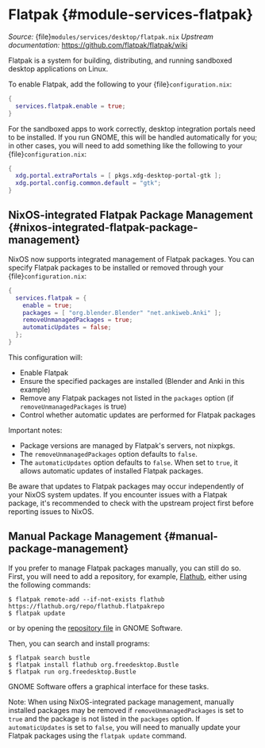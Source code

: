 # Flatpak {#module-services-flatpak}
*Source:* {file}`modules/services/desktop/flatpak.nix`
*Upstream documentation:* <https://github.com/flatpak/flatpak/wiki>

Flatpak is a system for building, distributing, and running sandboxed desktop
applications on Linux.

To enable Flatpak, add the following to your {file}`configuration.nix`:
```nix
{
  services.flatpak.enable = true;
}
```

For the sandboxed apps to work correctly, desktop integration portals need to
be installed. If you run GNOME, this will be handled automatically for you;
in other cases, you will need to add something like the following to your
{file}`configuration.nix`:
```nix
{
  xdg.portal.extraPortals = [ pkgs.xdg-desktop-portal-gtk ];
  xdg.portal.config.common.default = "gtk";
}
```

## NixOS-integrated Flatpak Package Management {#nixos-integrated-flatpak-package-management}
NixOS now supports integrated management of Flatpak packages. You can specify
Flatpak packages to be installed or removed through your {file}`configuration.nix`:
```nix
{
  services.flatpak = {
    enable = true;
    packages = [ "org.blender.Blender" "net.ankiweb.Anki" ];
    removeUnmanagedPackages = true;
    automaticUpdates = false;
  };
}
```

This configuration will:
- Enable Flatpak
- Ensure the specified packages are installed (Blender and Anki in this example)
- Remove any Flatpak packages not listed in the `packages` option (if `removeUnmanagedPackages` is true)
- Control whether automatic updates are performed for Flatpak packages

Important notes:
- Package versions are managed by Flatpak's servers, not nixpkgs.
- The `removeUnmanagedPackages` option defaults to `false`.
- The `automaticUpdates` option defaults to `false`. When set to `true`, it allows automatic updates of installed Flatpak packages.

Be aware that updates to Flatpak packages may occur independently of your NixOS system updates. If you encounter issues with a Flatpak package, it's recommended to check with the upstream project first before reporting issues to NixOS.

## Manual Package Management {#manual-package-management}
If you prefer to manage Flatpak packages manually, you can still do so.
First, you will need to add a repository, for example,
[Flathub](https://github.com/flatpak/flatpak/wiki),
either using the following commands:
```ShellSession
$ flatpak remote-add --if-not-exists flathub https://flathub.org/repo/flathub.flatpakrepo
$ flatpak update
```
or by opening the
[repository file](https://flathub.org/repo/flathub.flatpakrepo) in GNOME Software.

Then, you can search and install programs:
```ShellSession
$ flatpak search bustle
$ flatpak install flathub org.freedesktop.Bustle
$ flatpak run org.freedesktop.Bustle
```

GNOME Software offers a graphical interface for these tasks.

Note: When using NixOS-integrated package management, manually installed packages
may be removed if `removeUnmanagedPackages` is set to `true` and the package
is not listed in the `packages` option. If `automaticUpdates` is set to `false`, you will need to manually update your Flatpak packages using the `flatpak update` command.
